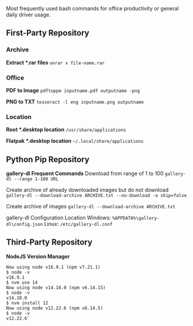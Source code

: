 Most frequently used bash commands for office productivity or general daily driver usage.

## First-Party Repository
### Archive
**Extract \*.rar files**
`unrar x file-name.rar`

### Office
**PDF to Image**
`pdftoppm inputname.pdf outputname -png`

**PNG to TXT**
`tesseract -l eng inputname.png outputname  `

### Location
**Root \*.desktop location**
`/usr/share/applications`

**Flatpak \*.desktop location**
`~/.local/share/applications`

## Python Pip Repository
**gallery-dl Frequent Commands**
Download from range of 1 to 100
`gallery-dl --range 1-100 URL`

Create archive of already downloaded images but do not download
`gallery-dl --download-archive ARCHIVE.txt --no-download -o skip=false  `

Create archive of images
`gallery-dl --download-archive ARCHIVE.txt`

gallery-dl Configuration Location
Windows: `%APPDATA%\gallery-dl\config.json`
Linux: `/etc/gallery-dl.conf`

## Third-Party Repository
**NodeJS Version Manager**
```$ nvm use 16
Now using node v16.9.1 (npm v7.21.1)
$ node -v
v16.9.1
$ nvm use 14
Now using node v14.18.0 (npm v6.14.15)
$ node -v
v14.18.0
$ nvm install 12
Now using node v12.22.6 (npm v6.14.5)
$ node -v
v12.22.6`
```